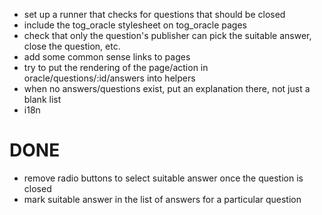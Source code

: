 * set up a runner that checks for questions that should be closed
* include the tog_oracle stylesheet on tog_oracle pages
* check that only the question's publisher can pick the suitable answer, close the question, etc.
* add some common sense links to pages
* try to put the rendering of the page/action in oracle/questions/:id/answers into helpers
* when no answers/questions exist, put an explanation there, not just a blank list
* i18n

DONE
====

* remove radio buttons to select suitable answer once the question is closed
* mark suitable answer in the list of answers for a particular question  

